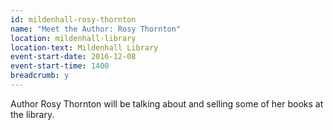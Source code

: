 ```yaml
---
id: mildenhall-rosy-thornton
name: "Meet the Author: Rosy Thornton"
location: mildenhall-library
location-text: Mildenhall Library
event-start-date: 2016-12-08
event-start-time: 1400
breadcrumb: y
---
```


Author Rosy Thornton will be talking about and selling some of her books at the library.
